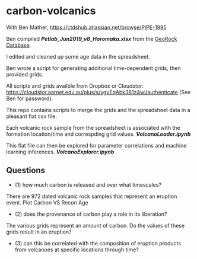 # carbon-volcanics
With Ben Mather, https://ctdshub.atlassian.net/browse/PIPE-1995

Ben compiled ***Petlab_Jun2019_v8_Horomaka.xlsx*** from the [GeoRock Database](http://georoc.mpch-mainz.gwdg.de/georoc/).

I edited and cleaned up some age data in the spreadsheet.

Ben wrote a script for generating additional time-dependent grids, then provided grids.

All scripts and grids availble from Dropbox or Cloudstor: https://cloudstor.aarnet.edu.au/plus/s/vgvEqAbk381z4wi/authenticate (See Ben for password).

This repo contains scripts to merge the grids and the spreadsheet data in a pleasant flat csv file.

Each volcanic rock sample from the spreadsheet is associated with the formation location/time and correspding grid values. ***VolcanoLoader.ipynb***

This flat file can then be explored for parameter correlations and machine learning inferences. ***VolcanoExplorer.ipynb***


## Questions
* (1) how much carbon is released and over what timescales?

There are 972 dated volcanic rock samples that represent an eruption event. 
Plot Carbon VS Recon Age

* (2) does the provenance of carbon play a role in its liberation?

The various grids represent an amount of carbon. Do the values of these grids result in an eruption?

* (3) can this be correlated with the composition of eruption products from volcanoes at specific locations through time? 


